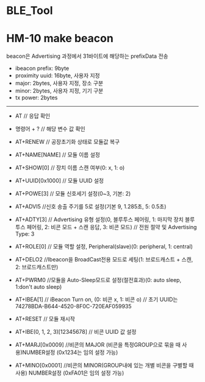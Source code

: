 # BLE_Tool

# HM-10 make beacon

beacon은 Advertising 과정에서 31바이트에 해당하는 prefixData 전송
- ibeacon prefix: 9byte
- proximity uuid: 16byte, 사용자 지정
- major: 2bytes, 사용자 지정, 장소 구분
- minor: 2bytes, 사용자 지정, 기기 구분
- tx power: 2bytes

---
+ AT // 응답 확인
+ 명령어 + ? // 해당 변수 값 확인

+ AT+RENEW // 공장초기화 상태로 모듈값 복구
+ AT+NAME[NAME] // 모듈 이름 설정
+ AT+SHOW[0] // 장치 이름 스캔 여부(0: x, 1: o)
+ AT+UUID[0x1000] // 모듈 UUID 설정

+ AT+POWE[3] // 모듈 신호세기 설정(0~3, 기본: 2)
+ AT+ADVI5 //신호 송출 주기를 5로 설정(기본 9, 1.285초, 5: 0.5초)
+ AT+ADTY[3] // Advertising 유형 설정(0, 블루투스 페어링, 1: 마지막 장치 블루투스 페어링, 2: 비콘 모드 + 스캔 응답, 3: 비콘 모드)
		// 전원 절약 및 Advertising Type: 3

+ AT+ROLE[0] // 모듈 역할 설정, Peripheral(slave)(0: peripheral, 1: central)
+ AT+DELO2 //Ibeacon을 BroadCast전용 모드로 세팅(1: 브로드캐스트 + 스캔, 2: 브로드캐스트만)

+ AT+PWRM0 //모듈을 Auto-Sleep모드로 설정(절전효과)(0: auto sleep, 1:don't auto sleep)

+ AT+IBEA[1] // iBeacon Turn on, (0: 비콘 x, 1: 비콘 o)
		// 초기 UUID는 74278BDA-B644-4520-8F0C-720EAF059935
+ AT+RESET // 모듈 재시작
+ AT+IBE(0, 1, 2, 3)[12345678] // 비콘 UUID 값 설정
+ AT+MARJ[0x0009] //비콘의 MAJOR (비콘을 특정GROUP으로 묶을 때 사용)NUMBER설정 (0x1234는 임의 설정 가능)
+ AT+MINO[0x0001] //비콘의 MINOR(GROUP내에 있는 개별 비콘을 구별할 때 사용) NUMBER설정 (0xFA01은 임의 설정 가능)
